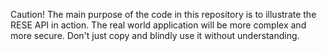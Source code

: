 Caution!
The main purpose of the code in this repository is to illustrate the RESE API in action. The real world application will be more complex and more secure. Don't just copy and blindly use it without understanding.